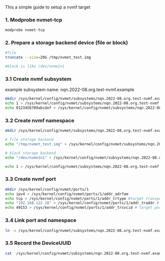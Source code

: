 This a simple guide to setup a nvmf target

### 1. Modprobe nvmet-tcp
``` bash
modprobe nvmet-tcp
```

### 2. Prepare a storage backend device (file or block)

```bash
#file
truncate --size=20G /tmp/nvmet_test.img

#block is like /dev/nvme1n1
```

### 3.1 Create nvmf subsystem

example subsystem name: nqn.2022-08.org.test-nvmf.example

``` bash
mkdir /sys/kernel/config/nvmet/subsystems/nqn.2022-08.org.test-nvmf.example
echo 1 > /sys/kernel/config/nvmet/subsystems/nqn.2022-08.org.test-nvmf.example/attr_allow_any_host
echo 0123456789abcdef > /sys/kernel/config/nvmet/subsystems/nqn.2022-08.org.test-nvmf.example/attr_serial
```

### 3.2 Create nvmf namespace

``` bash
mkdir /sys/kernel/config/nvmet/subsystems/nqn.2022-08.org.test-nvmf.example/namespaces/1

# file storage backend
echo "/tmp/nvmet_test.img" > /sys/kernel/config/nvmet/subsystems/nqn.2022-08.org.test-nvmf.example/namespaces/1/device_path

# block storage backend
echo "/dev/nvme1n1" > /sys/kernel/config/nvmet/subsystems/nqn.2022-08.org.test-nvmf.example/namespaces/1/device_path

echo 1 > /sys/kernel/config/nvmet/subsystems/nqn.2022-08.org.test-nvmf.example/namespaces/1/enable
```

### 3.3 Create nvmf port

``` bash
mkdir /sys/kernel/config/nvmet/ports/1
echo ipv4 > /sys/kernel/config/nvmet/ports/1/addr_adrfam
echo tcp > /sys/kernel/config/nvmet/ports/1/addr_trtype #target transport type is tcp
echo "192.168.122.18" > /sys/kernel/config/nvmet/ports/1/addr_traddr # target addr is 192.168.122.18
echo 49153 > /sys/kernel/config/nvmet/ports/1/addr_trsvcid # target port is 49153 (rdms should be 4420)
```

### 3.4 Link port and namespace

``` bash
ln -s /sys/kernel/config/nvmet/subsystems/nqn.2022-08.org.test-nvmf.example/namespaces/ /sys/kernel/config/nvmet/ports/1/subsystems/nqn.2022-08.org.test-nvmf.example
```

### 3.5 Record the DeviceUUID

``` bash
cat  /sys/kernel/config/nvmet/subsystems/nqn.2022-08.org.test-nvmf.example/namespaces/1/device_uuid
```